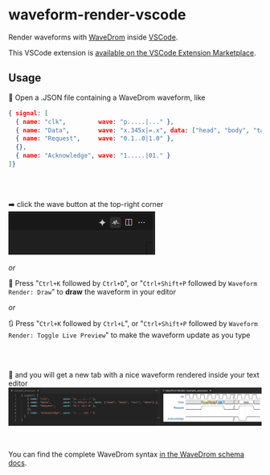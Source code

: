 # waveform-render-vscode

Render waveforms with [WaveDrom](https://github.com/wavedrom/wavedrom) inside [VSCode](https://code.visualstudio.com/).

This VSCode extension is [available on the VSCode Extension Marketplace](https://marketplace.visualstudio.com/items?itemName=bmpenuelas.waveform-render).

## Usage

:page_with_curl: Open a .JSON file containing a WaveDrom waveform, like
```json
{ signal: [
  { name: "clk",         wave: "p.....|..." },
  { name: "Data",        wave: "x.345x|=.x", data: ["head", "body", "tail", "data"] },
  { name: "Request",     wave: "0.1..0|1.0" },
  {},
  { name: "Acknowledge", wave: "1.....|01." }
]}
```

<br>
<br>

:arrow_right: click the wave button at the top-right corner
![waveform render vscode button](/media/demo_1.png)

*or*

:musical_keyboard: Press "`Ctrl+K` followed by `Ctrl+D`", or "`Ctrl+Shift+P` followed by `Waveform Render: Draw`" to **draw** the waveform in your editor

*or*

:arrows_clockwise: Press "`Ctrl+K` followed by `Ctrl+L`", or "`Ctrl+Shift+P` followed by `Waveform Render: Toggle Live Preview`" to make the waveform update as you type

<br>
<br>

:rainbow: and you will get a new tab with a nice waveform rendered inside your text editor
![waveform render vscode example](/media/demo_0.png)

<br>

You can find the complete WaveDrom syntax [in the WaveDrom schema docs](https://github.com/wavedrom/schema/blob/master/WaveJSON.md).

